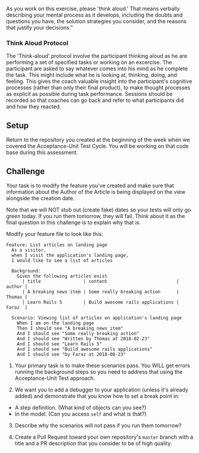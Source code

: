 As you work on this exercise, please 'think aloud.' That means verbally describing your mental process as it develops, including the doubts and questions you have, the solution strategies you consider, and the reasons that justify your decisions.”

### Think Aloud Protocol

The 'Think-aloud' protocol involve the participant thinking aloud as he are performing a set of specified tasks or working on an excercise. The participant are asked to say whatever comes into his mind as he complete the task. This might include what he is looking at, thinking, doing, and feeling. This gives the coach valuable insight into the participant's cognitive processes (rather than only their final product), to make thought processes as explicit as possible during task performance. Sessions should be recorded so that coaches can go back and refer to what participants did and how they reacted.

## Setup

Return to the repository you created at the beginning of the week when we covered the Acceptance-Unit Test Cycle. You will be working on that code base during this assessment.

## Challenge
Your task is to modify the feature you've created and make sure that information about the Author of the Article is being displayed on the view alongside the creation date.

Note that we will NOT stub out (create fake) dates so your tests will only go green today. If you run them tomorrow, they will fail. Think about it as the final question in this challenge is to explain why that is.

Modify your feature file to look like this:
```gherkin
Feature: List articles on landing page
  As a visitor,
  when I visit the application's landing page,
  I would like to see a list of articles

  Background:
    Given the following articles exist
      | title                | content                          | author |
      | A breaking news item | Some really breaking action      | Thomas |
      | Learn Rails 5        | Build awesome rails applications | Faraz  |

  Scenario: Viewing list of articles on application's landing page
    When I am on the landing page
    Then I should see "A breaking news item"
    And I should see "Some really breaking action"
    And I should see "Written by Thomas at 2018-02-23"
    And I should see "Learn Rails 5"
    And I should see "Build awesome rails applications"
    And I should see "by Faraz at 2018-08-23"
```

1. Your primary task is to make these scenarios pass. You WILL get errors running the background steps so you need to address that using the Acceptance-Unit Test approach.

2. We want you to add a debugger to your application (unless it's already added) and demonstrate that you know how to set a break point in:
  * A step definition. (What kind of objects can you see?)
  * In the model. (Can you access `self` and what is that?)

3. Describe why the scenarios will not pass if you run them tomorrow?

4. Create a Pull Request toward your own repository's `master` branch with a title and a PR description that you consider to be of high quality. 
